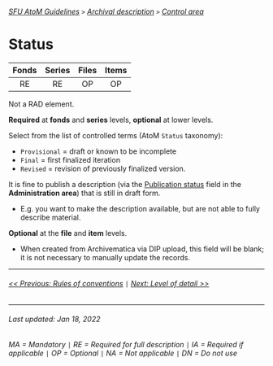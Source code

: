 ###### [SFU AtoM Guidelines](../README.md) `>` [Archival description](overview.md) `>` [Control area](overview.md#control-area)

# Status
| Fonds 	| Series 	| Files 	| Items 	|
|:-----:	|:------:	|:-----:	|:-----:	|
|   RE    |   RE    |   OP  	|   OP  	|

Not a RAD element.

**Required** at **fonds** and **series** levels, **optional** at lower levels.

Select from the list of controlled terms (AtoM `Status` taxonomy):
- `Provisional` = draft or known to be incomplete
- `Final` = first finalized iteration
- `Revised` = revision of previously finalized version.

It is fine to publish a description (via the [Publication status](publication-status.md) field in the **Administration area**) that is still in draft form.
- E.g. you want to make the description available, but are not able to fully describe material.

**Optional** at the **file** and **item** levels.
- When created from Archivematica via DIP upload, this field will be blank; it is not necessary to manually update the records.

---
###### [<< Previous: Rules of conventions](rules-or-conventions.md) `|` [Next: Level of detail >>](level-of-detail.md)
---
###### Last updated: Jan 18, 2022
###### MA = Mandatory `|` RE = Required for full description `|` IA = Required if applicable `|` OP = Optional `|` NA = Not applicable `|` DN = Do not use
